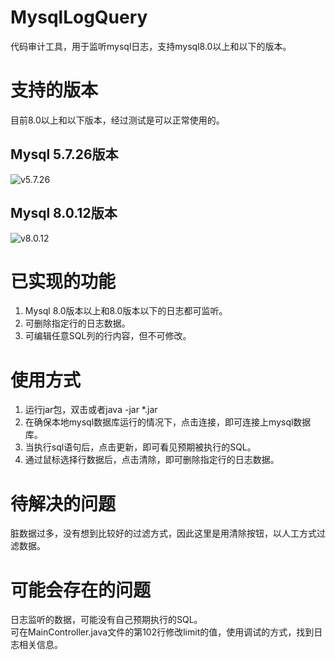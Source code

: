 # MysqlLogQuery
代码审计工具，用于监听mysql日志，支持mysql8.0以上和以下的版本。

# 支持的版本
目前8.0以上和以下版本，经过测试是可以正常使用的。

## Mysql 5.7.26版本
![v5.7.26](https://github.com/jdr2021/MysqlLogQuery/blob/master/864fb0821530a729bad18f5177407e4.png)

## Mysql 8.0.12版本
![v8.0.12](https://github.com/jdr2021/MysqlLogQuery/blob/master/c9e681e8023bd4e275d9bdd0a62e619.png)

# 已实现的功能

1. Mysql 8.0版本以上和8.0版本以下的日志都可监听。
2. 可删除指定行的日志数据。
3. 可编辑任意SQL列的行内容，但不可修改。


# 使用方式

1. 运行jar包，双击或者java -jar *.jar
2. 在确保本地mysql数据库运行的情况下，点击连接，即可连接上mysql数据库。
3. 当执行sql语句后，点击更新，即可看见预期被执行的SQL。
4. 通过鼠标选择行数据后，点击清除，即可删除指定行的日志数据。

# 待解决的问题

脏数据过多，没有想到比较好的过滤方式，因此这里是用清除按钮，以人工方式过滤数据。

# 可能会存在的问题

日志监听的数据，可能没有自己预期执行的SQL。  
可在MainController.java文件的第102行修改limit的值，使用调试的方式，找到日志相关信息。
